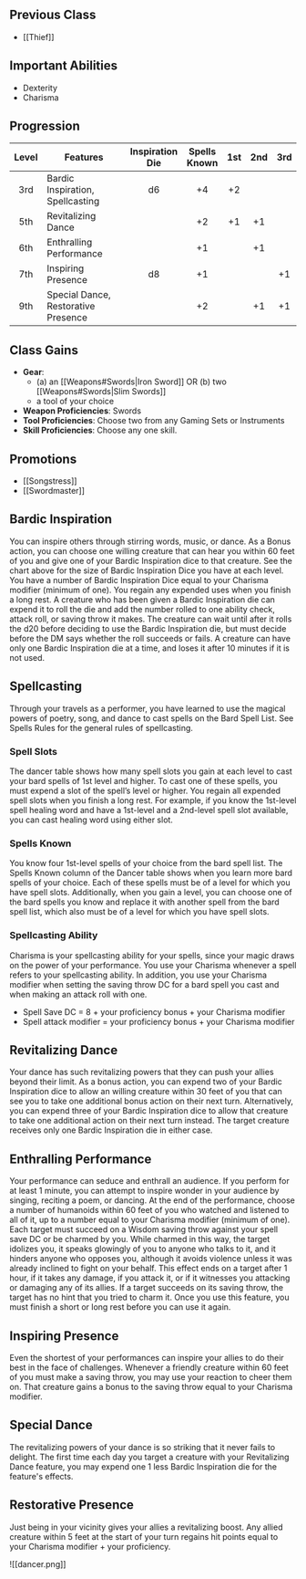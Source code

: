 ## Previous Class
- [[Thief]]
## Important Abilities
- Dexterity
- Charisma
## Progression
| Level | Features                            | Inspiration<br>Die | Spells<br>Known | 1st | 2nd | 3rd |
| :---: | ----------------------------------- | :----------------: | :-------------: | :-: | :-: | :-: |
|  3rd  | Bardic Inspiration, Spellcasting    |         d6         |       +4        | +2  |     |     |
|  5th  | Revitalizing Dance                  |                    |       +2        | +1  | +1  |     |
|  6th  | Enthralling Performance             |                    |       +1        |     | +1  |     |
|  7th  | Inspiring Presence                  |         d8         |       +1        |     |     | +1  |
|  9th  | Special Dance, Restorative Presence |                    |       +2        |     | +1  | +1  |
## Class Gains
- **Gear**: 
    - (a) an [[Weapons#Swords|Iron Sword]] OR (b) two [[Weapons#Swords|Slim Swords]]
    - a tool of your choice
- **Weapon Proficiencies**: Swords
- **Tool Proficiencies**: Choose two from any Gaming Sets or Instruments
- **Skill Proficiencies**: Choose any one skill.
## Promotions
- [[Songstress]]
- [[Swordmaster]]
## Bardic Inspiration
You can inspire others through stirring words, music, or dance.
As a Bonus action, you can choose one willing creature that can hear you within 60 feet of you and give one of your Bardic Inspiration dice to that creature.
See the chart above for the size of Bardic Inspiration Dice you have at each level. You have a number of Bardic Inspiration Dice equal to your Charisma modifier (minimum of one). You regain any expended uses when you finish a long rest.
A creature who has been given a Bardic Inspiration die can expend it to roll the die and add the number rolled to one ability check, attack roll, or saving throw it makes. The creature can wait until after it rolls the d20 before deciding to use the Bardic Inspiration die, but must decide before the
DM says whether the roll succeeds or fails. A creature can have only one Bardic Inspiration die at a time, and loses it after 10 minutes if it is not used.
## Spellcasting
Through your travels as a performer, you have learned to use the magical powers of poetry, song, and dance to cast spells on the Bard Spell List. See Spells Rules for the general rules of spellcasting.
### Spell Slots
The dancer table shows how many spell slots you gain at each level to cast your bard spells of 1st level and higher. To cast one of these spells, you must expend a slot of the spell’s
level or higher. You regain all expended spell slots when you finish a long rest.
For example, if you know the 1st-level spell healing word and have a 1st-level and a 2nd-level spell slot available, you can cast healing word using either slot.
### Spells Known
You know four 1st-level spells of your choice from the bard spell list.
The Spells Known column of the Dancer table shows when you learn more bard spells of your choice. Each of these spells must be of a level for which you have spell slots.
Additionally, when you gain a level, you can choose one of the bard spells you know and replace it with another spell from the bard spell list, which also must be of a level for which you have spell slots.
### Spellcasting Ability
Charisma is your spellcasting ability for your spells, since your magic draws on the power of your performance.
You use your Charisma whenever a spell refers to your spellcasting ability. In addition, you use your Charisma modifier when setting the saving throw DC for a bard spell you cast and when making an attack roll with one.
- Spell Save DC  =  8 + your proficiency bonus + your Charisma modifier
- Spell attack modifier  =  your proficiency bonus + your Charisma modifier
## Revitalizing Dance
Your dance has such revitalizing powers that they can push your allies beyond their limit.
As a bonus action, you can expend two of your Bardic Inspiration dice to allow an willing creature within 30 feet of you that can see you to take one additional bonus action on their next turn.
Alternatively, you can expend three of your Bardic Inspiration dice to allow that creature to take one additional action on their next turn instead.
The target creature receives only one Bardic Inspiration die in either case.
## Enthralling Performance
Your performance can seduce and enthrall an audience.
If you perform for at least 1 minute, you can attempt to inspire wonder in your audience by singing, reciting a poem, or dancing. At the end of the performance, choose a number of humanoids within 60 feet of you who watched and listened to all of it, up to a number equal to your Charisma modifier (minimum of one). Each target must succeed on a Wisdom saving throw against your spell save DC or be charmed by you. 
While charmed in this way, the target idolizes you, it speaks glowingly of you to anyone who talks to it, and it hinders anyone who opposes you, although it avoids violence unless it was already inclined to fight on your behalf. This effect ends on a target after 1 hour, if it takes any damage, if you attack it, or if it witnesses you attacking or damaging any of its allies.
If a target succeeds on its saving throw, the target has no hint that you tried to charm it.
Once you use this feature, you must finish a short or long rest before you can use it again.
## Inspiring Presence
Even the shortest of your performances can inspire your allies to do their best in the face of challenges.
Whenever a friendly creature within 60 feet of you must make a saving throw, you may use your reaction to cheer them on. That creature gains a bonus to the saving throw equal to your Charisma modifier.
## Special Dance
The revitalizing powers of your dance is so striking that it never fails to delight.
The first time each day you target a creature with your Revitalizing Dance feature, you may expend one 1 less Bardic Inspiration die for the feature's effects.
## Restorative Presence
Just being in your vicinity gives your allies a revitalizing boost.
Any allied creature within 5 feet at the start of your turn regains hit points equal to your Charisma modifier + your proficiency.

![[dancer.png]]